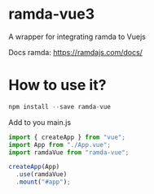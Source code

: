 # ramda-vue3
A wrapper for integrating ramda to Vuejs

Docs ramda: https://ramdajs.com/docs/

# How to use it?
```js
npm install --save ramda-vue
```
Add to you main.js
```js
import { createApp } from "vue";
import App from "./App.vue";
import ramdaVue from "ramda-vue";

createApp(App)
  .use(ramdaVue)
  .mount("#app");
```
